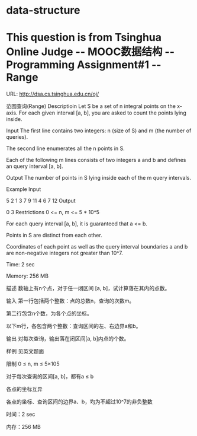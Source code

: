 # data-structure
# This question is from Tsinghua Online Judge -- MOOC数据结构 -- Programming Assignment#1 -- Range

URL: http://dsa.cs.tsinghua.edu.cn/oj/

范围查询(Range)
Descriptioin
Let S be a set of n integral points on the x-axis. For each given interval [a, b], you are asked to count the points lying inside.

Input
The first line contains two integers: n (size of S) and m (the number of queries).

The second line enumerates all the n points in S.

Each of the following m lines consists of two integers a and b and defines an query interval [a, b].

Output
The number of points in S lying inside each of the m query intervals.

Example
Input

5 2
1 3 7 9 11
4 6
7 12
Output

0
3
Restrictions
0 <= n, m <= 5 * 10^5

For each query interval [a, b], it is guaranteed that a <= b.

Points in S are distinct from each other.

Coordinates of each point as well as the query interval boundaries a and b are non-negative integers not greater than 10^7.

Time: 2 sec

Memory: 256 MB

描述
数轴上有n个点，对于任一闭区间 [a, b]，试计算落在其内的点数。

输入
第一行包括两个整数：点的总数n，查询的次数m。

第二行包含n个数，为各个点的坐标。

以下m行，各包含两个整数：查询区间的左、右边界a和b。

输出
对每次查询，输出落在闭区间[a, b]内点的个数。

样例
见英文题面

限制
0 ≤ n, m ≤ 5×105

对于每次查询的区间[a, b]，都有a ≤ b

各点的坐标互异

各点的坐标、查询区间的边界a、b，均为不超过10^7的非负整数

时间：2 sec

内存：256 MB

